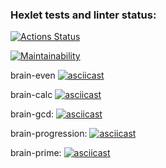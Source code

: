 ### Hexlet tests and linter status:
[![Actions Status](https://github.com/AlexTeneneva/python-project-49/actions/workflows/hexlet-check.yml/badge.svg)](https://github.com/AlexTeneneva/python-project-49/actions)

[![Maintainability](https://api.codeclimate.com/v1/badges/2e59aa1a90e835d1182b/maintainability)](https://codeclimate.com/github/AlexTeneneva/python-project-49/maintainability)

brain-even
[![asciicast](https://asciinema.org/a/hMf2UfQUzIpKF6YdNs1z4R51N.svg)](https://asciinema.org/a/hMf2UfQUzIpKF6YdNs1z4R51N)

brain-calc
[![asciicast](https://asciinema.org/a/O9hXBnNLzBqPvhYeFh5Ciz14k.svg)](https://asciinema.org/a/O9hXBnNLzBqPvhYeFh5Ciz14k)

brain-gcd:
[![asciicast](https://asciinema.org/a/Y4sRuljJEhHSf1pVi3TdEBfDN.svg)](https://asciinema.org/a/Y4sRuljJEhHSf1pVi3TdEBfDN)

brain-progression: 
[![asciicast](https://asciinema.org/a/hgxgZZ3KWkp2z7u84KE6FWf8e.svg)](https://asciinema.org/a/hgxgZZ3KWkp2z7u84KE6FWf8e)


brain-prime:
[![asciicast](https://asciinema.org/a/48J3C68SRfFOGPPTZvxXdTU1d.svg)](https://asciinema.org/a/48J3C68SRfFOGPPTZvxXdTU1d)
